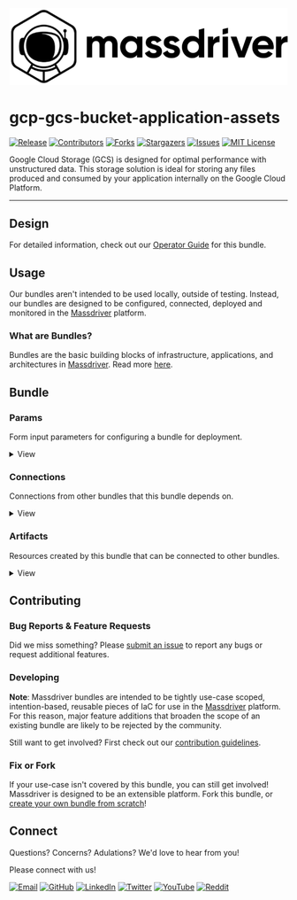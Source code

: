 [![Massdriver][logo]][website]

# gcp-gcs-bucket-application-assets

[![Release][release_shield]][release_url]
[![Contributors][contributors_shield]][contributors_url]
[![Forks][forks_shield]][forks_url]
[![Stargazers][stars_shield]][stars_url]
[![Issues][issues_shield]][issues_url]
[![MIT License][license_shield]][license_url]


Google Cloud Storage (GCS)  is designed for optimal performance with unstructured data. This storage solution is ideal for storing any files produced and consumed by your application internally on the Google Cloud Platform.


---

## Design

For detailed information, check out our [Operator Guide](operator.mdx) for this bundle.

## Usage

Our bundles aren't intended to be used locally, outside of testing. Instead, our bundles are designed to be configured, connected, deployed and monitored in the [Massdriver][website] platform.

### What are Bundles?

Bundles are the basic building blocks of infrastructure, applications, and architectures in [Massdriver][website]. Read more [here](https://docs.massdriver.cloud/concepts/bundles).

## Bundle

### Params

Form input parameters for configuring a bundle for deployment.

<details>
<summary>View</summary>

<!-- PARAMS:START -->
## Properties

- **`bucket`** *(object)*
  - **`force_destroy`** *(boolean)*: When enabled, the bucket and all objects within it are destroyed when the bundle is decommissioned. Default: `False`.
  - **`region`** *(string)*: GCP region where the bucket will be created.

    Examples:
    ```json
    "us-east1"
    ```

    ```json
    "us-east4"
    ```

    ```json
    "us-west1"
    ```

    ```json
    "us-west2"
    ```

    ```json
    "us-west3"
    ```

    ```json
    "us-west4"
    ```

    ```json
    "us-central1"
    ```

## Examples

<!-- PARAMS:END -->

</details>

### Connections

Connections from other bundles that this bundle depends on.

<details>
<summary>View</summary>

<!-- CONNECTIONS:START -->
## Properties

- **`gcp_authentication`** *(object)*: GCP Service Account. Cannot contain additional properties.
  - **`data`** *(object)*
    - **`auth_provider_x509_cert_url`** *(string)*: Auth Provider x509 Certificate URL. Default: `https://www.googleapis.com/oauth2/v1/certs`.

      Examples:
      ```json
      "https://example.com/some/path"
      ```

      ```json
      "https://massdriver.cloud"
      ```

    - **`auth_uri`** *(string)*: Auth URI. Default: `https://accounts.google.com/o/oauth2/auth`.

      Examples:
      ```json
      "https://example.com/some/path"
      ```

      ```json
      "https://massdriver.cloud"
      ```

    - **`client_email`** *(string)*: Service Account Email.

      Examples:
      ```json
      "jimmy@massdriver.cloud"
      ```

      ```json
      "service-account-y@gmail.com"
      ```

    - **`client_id`** *(string)*: .
    - **`client_x509_cert_url`** *(string)*: Client x509 Certificate URL.

      Examples:
      ```json
      "https://example.com/some/path"
      ```

      ```json
      "https://massdriver.cloud"
      ```

    - **`private_key`** *(string)*: .
    - **`private_key_id`** *(string)*: .
    - **`project_id`** *(string)*: .
    - **`token_uri`** *(string)*: Token URI. Default: `https://oauth2.googleapis.com/token`.

      Examples:
      ```json
      "https://example.com/some/path"
      ```

      ```json
      "https://massdriver.cloud"
      ```

    - **`type`** *(string)*: . Default: `service_account`.
  - **`specs`** *(object)*
    - **`gcp`** *(object)*: .
      - **`project`** *(string)*
      - **`region`** *(string)*: The GCP region to provision resources in.

        Examples:
        ```json
        "us-east1"
        ```

        ```json
        "us-east4"
        ```

        ```json
        "us-west1"
        ```

        ```json
        "us-west2"
        ```

        ```json
        "us-west3"
        ```

        ```json
        "us-west4"
        ```

        ```json
        "us-central1"
        ```

<!-- CONNECTIONS:END -->

</details>

### Artifacts

Resources created by this bundle that can be connected to other bundles.

<details>
<summary>View</summary>

<!-- ARTIFACTS:START -->
## Properties

- **`gcs_bucket`** *(object)*: GCP Google Cloud Storage Bucket.
  - **`data`** *(object)*
    - **`infrastructure`** *(object)*: Google Cloud Storage Bucket. Cannot contain additional properties.
      - **`id`** *(string)*: The Globally Unique ID of the GCS Bucket.

        Examples:
        ```json
        "one"
        ```

        ```json
        "dash-bucket"
        ```

        ```json
        "snake_bucket"
        ```

        ```json
        "domain.type.bucket"
        ```

        ```json
        "1also-valid2"
        ```

    - **`security`** *(object)*: GCP Security Configuration. Cannot contain additional properties.
      - **`iam`** *(object)*: IAM Roles And Conditions. Cannot contain additional properties.
        - **`^[a-z]+[a-z_]*[a-z]$`** *(object)*
          - **`condition`** *(string)*: GCP IAM Condition.
          - **`role`**: GCP Role.

            Examples:
            ```json
            "roles/owner"
            ```

            ```json
            "roles/redis.editor"
            ```

            ```json
            "roles/storage.objectCreator"
            ```

            ```json
            "roles/storage.legacyObjectReader"
            ```

  - **`specs`** *(object)*
    - **`gcp`** *(object)*: .
      - **`project`** *(string)*
      - **`region`** *(string)*: The GCP region to provision resources in.

        Examples:
        ```json
        "us-east1"
        ```

        ```json
        "us-east4"
        ```

        ```json
        "us-west1"
        ```

        ```json
        "us-west2"
        ```

        ```json
        "us-west3"
        ```

        ```json
        "us-west4"
        ```

        ```json
        "us-central1"
        ```

<!-- ARTIFACTS:END -->

</details>

## Contributing

<!-- CONTRIBUTING:START -->

### Bug Reports & Feature Requests

Did we miss something? Please [submit an issue](https://github.com/massdriver-cloud/gcp-gcs-bucket-application-assets/issues) to report any bugs or request additional features.

### Developing

**Note**: Massdriver bundles are intended to be tightly use-case scoped, intention-based, reusable pieces of IaC for use in the [Massdriver][website] platform. For this reason, major feature additions that broaden the scope of an existing bundle are likely to be rejected by the community.

Still want to get involved? First check out our [contribution guidelines](https://docs.massdriver.cloud/bundles/contributing).

### Fix or Fork

If your use-case isn't covered by this bundle, you can still get involved! Massdriver is designed to be an extensible platform. Fork this bundle, or [create your own bundle from scratch](https://docs.massdriver.cloud/bundles/development)!

<!-- CONTRIBUTING:END -->

## Connect

<!-- CONNECT:START -->

Questions? Concerns? Adulations? We'd love to hear from you!

Please connect with us!

[![Email][email_shield]][email_url]
[![GitHub][github_shield]][github_url]
[![LinkedIn][linkedin_shield]][linkedin_url]
[![Twitter][twitter_shield]][twitter_url]
[![YouTube][youtube_shield]][youtube_url]
[![Reddit][reddit_shield]][reddit_url]

<!-- markdownlint-disable -->

[logo]: https://raw.githubusercontent.com/massdriver-cloud/docs/main/static/img/logo-with-logotype-horizontal-400x110.svg
[docs]: https://docs.massdriver.cloud/?utm_source=github&utm_medium=readme&utm_campaign=gcp-gcs-bucket-application-assets&utm_content=docs
[website]: https://www.massdriver.cloud/?utm_source=github&utm_medium=readme&utm_campaign=gcp-gcs-bucket-application-assets&utm_content=website
[github]: https://github.com/massdriver-cloud?utm_source=github&utm_medium=readme&utm_campaign=gcp-gcs-bucket-application-assets&utm_content=github
[slack]: https://massdriverworkspace.slack.com/?utm_source=github&utm_medium=readme&utm_campaign=gcp-gcs-bucket-application-assets&utm_content=slack
[linkedin]: https://www.linkedin.com/company/massdriver/?utm_source=github&utm_medium=readme&utm_campaign=gcp-gcs-bucket-application-assets&utm_content=linkedin



[contributors_shield]: https://img.shields.io/github/contributors/massdriver-cloud/gcp-gcs-bucket-application-assets.svg?style=for-the-badge
[contributors_url]: https://github.com/massdriver-cloud/gcp-gcs-bucket-application-assets/graphs/contributors
[forks_shield]: https://img.shields.io/github/forks/massdriver-cloud/gcp-gcs-bucket-application-assets.svg?style=for-the-badge
[forks_url]: https://github.com/massdriver-cloud/gcp-gcs-bucket-application-assets/network/members
[stars_shield]: https://img.shields.io/github/stars/massdriver-cloud/gcp-gcs-bucket-application-assets.svg?style=for-the-badge
[stars_url]: https://github.com/massdriver-cloud/gcp-gcs-bucket-application-assets/stargazers
[issues_shield]: https://img.shields.io/github/issues/massdriver-cloud/gcp-gcs-bucket-application-assets.svg?style=for-the-badge
[issues_url]: https://github.com/massdriver-cloud/gcp-gcs-bucket-application-assets/issues
[release_url]: https://github.com/massdriver-cloud/gcp-gcs-bucket-application-assets/releases/latest
[release_shield]: https://img.shields.io/github/release/massdriver-cloud/gcp-gcs-bucket-application-assets.svg?style=for-the-badge
[license_shield]: https://img.shields.io/github/license/massdriver-cloud/gcp-gcs-bucket-application-assets.svg?style=for-the-badge
[license_url]: https://github.com/massdriver-cloud/gcp-gcs-bucket-application-assets/blob/main/LICENSE


[email_url]: mailto:support@massdriver.cloud
[email_shield]: https://img.shields.io/badge/email-Massdriver-black.svg?style=for-the-badge&logo=mail.ru&color=000000
[github_url]: mailto:support@massdriver.cloud
[github_shield]: https://img.shields.io/badge/follow-Github-black.svg?style=for-the-badge&logo=github&color=181717
[linkedin_url]: https://linkedin.com/in/massdriver-cloud
[linkedin_shield]: https://img.shields.io/badge/follow-LinkedIn-black.svg?style=for-the-badge&logo=linkedin&color=0A66C2
[twitter_url]: https://twitter.com/massdriver?utm_source=github&utm_medium=readme&utm_campaign=gcp-gcs-bucket-application-assets&utm_content=twitter
[twitter_shield]: https://img.shields.io/badge/follow-Twitter-black.svg?style=for-the-badge&logo=twitter&color=1DA1F2
[discourse_url]: https://community.massdriver.cloud?utm_source=github&utm_medium=readme&utm_campaign=gcp-gcs-bucket-application-assets&utm_content=discourse
[discourse_shield]: https://img.shields.io/badge/join-Discourse-black.svg?style=for-the-badge&logo=discourse&color=000000
[youtube_url]: https://www.youtube.com/channel/UCfj8P7MJcdlem2DJpvymtaQ
[youtube_shield]: https://img.shields.io/badge/subscribe-Youtube-black.svg?style=for-the-badge&logo=youtube&color=FF0000
[reddit_url]: https://www.reddit.com/r/massdriver
[reddit_shield]: https://img.shields.io/badge/subscribe-Reddit-black.svg?style=for-the-badge&logo=reddit&color=FF4500

<!-- markdownlint-restore -->

<!-- CONNECT:END -->
